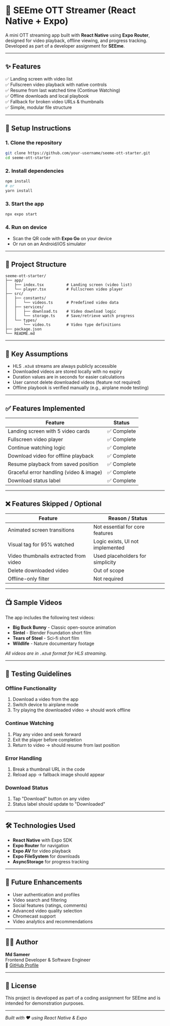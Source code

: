 # 🎥 SEEme OTT Streamer (React Native + Expo)

A mini OTT streaming app built with **React Native** using **Expo Router**, designed for video playback, offline viewing, and progress tracking. Developed as part of a developer assignment for **SEEme**.

---

## ✨ Features

✅ Landing screen with video list  
✅ Fullscreen video playback with native controls  
✅ Resume from last watched time (Continue Watching)  
✅ Offline downloads and local playbook  
✅ Fallback for broken video URLs & thumbnails  
✅ Simple, modular file structure

---

## 🚀 Setup Instructions

### 1. Clone the repository

```bash
git clone https://github.com/your-username/seeme-ott-starter.git
cd seeme-ott-starter
```

### 2. Install dependencies

```bash
npm install
# or
yarn install
```

### 3. Start the app

```bash
npx expo start
```

### 4. Run on device

- Scan the QR code with **Expo Go** on your device
- Or run on an Android/iOS simulator

---

## 📁 Project Structure

```
seeme-ott-starter/
├── app/
│   ├── index.tsx          # Landing screen (video list)
│   └── player.tsx         # Fullscreen video player
├── src/
│   ├── constants/
│   │   └── videos.ts      # Predefined video data
│   ├── services/
│   │   ├── download.ts    # Video download logic
│   │   └── storage.ts     # Save/retrieve watch progress
│   └── types/
│       └── video.ts       # Video type definitions
├── package.json
└── README.md
```

---

## 🧠 Key Assumptions

- HLS `.m3u8` streams are always publicly accessible
- Downloaded videos are stored locally with no expiry
- Duration values are in seconds for easier calculations
- User cannot delete downloaded videos (feature not required)
- Offline playbook is verified manually (e.g., airplane mode testing)

---

## ✅ Features Implemented

| Feature                                 | Status      |
| --------------------------------------- | ----------- |
| Landing screen with 5 video cards       | ✅ Complete |
| Fullscreen video player                 | ✅ Complete |
| Continue watching logic                 | ✅ Complete |
| Download video for offline playback     | ✅ Complete |
| Resume playback from saved position     | ✅ Complete |
| Graceful error handling (video & image) | ✅ Complete |
| Download status label                   | ✅ Complete |

---

## ❌ Features Skipped / Optional

| Feature                               | Reason / Status                  |
| ------------------------------------- | -------------------------------- |
| Animated screen transitions           | Not essential for core features  |
| Visual tag for 95% watched            | Logic exists, UI not implemented |
| Video thumbnails extracted from video | Used placeholders for simplicity |
| Delete downloaded video               | Out of scope                     |
| Offline-only filter                   | Not required                     |

---

## 📺 Sample Videos

The app includes the following test videos:

- **Big Buck Bunny** - Classic open-source animation
- **Sintel** - Blender Foundation short film
- **Tears of Steel** - Sci-fi short film
- **Wildlife** - Nature documentary footage

_All videos are in `.m3u8` format for HLS streaming._

---

## 🧪 Testing Guidelines

### Offline Functionality

1. Download a video from the app
2. Switch device to airplane mode
3. Try playing the downloaded video → should work offline

### Continue Watching

1. Play any video and seek forward
2. Exit the player before completion
3. Return to video → should resume from last position

### Error Handling

1. Break a thumbnail URL in the code
2. Reload app → fallback image should appear

### Download Status

1. Tap "Download" button on any video
2. Status label should update to "Downloaded"

---

## 🛠️ Technologies Used

- **React Native** with Expo SDK
- **Expo Router** for navigation
- **Expo AV** for video playback
- **Expo FileSystem** for downloads
- **AsyncStorage** for progress tracking

---

## 🚀 Future Enhancements

- User authentication and profiles
- Video search and filtering
- Social features (ratings, comments)
- Advanced video quality selection
- Chromecast support
- Video analytics and recommendations

---

## 👨‍💻 Author

**Md Sameer**  
Frontend Developer & Software Engineer  
🔗 [GitHub Profile](https://github.com/md-sameer1)

---

## 📄 License

This project is developed as part of a coding assignment for SEEme and is intended for demonstration purposes.

---

_Built with ❤️ using React Native & Expo_
